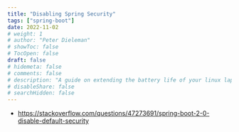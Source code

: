 ```yaml
---
title: "Disabling Spring Security"
tags: ["spring-boot"]
date: 2022-11-02
# weight: 1
# author: "Peter Dieleman"
# showToc: false
# TocOpen: false
draft: false
# hidemeta: false
# comments: false
# description: "A guide on extending the battery life of your linux laptop"
# disableShare: false
# searchHidden: false
---
```


- <https://stackoverflow.com/questions/47273691/spring-boot-2-0-disable-default-security>